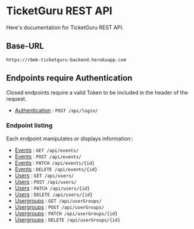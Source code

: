 # TicketGuru REST API

Here's documentation for TicketGuru REST API.

## Base-URL

`https://rbmk-ticketguru-backend.herokuapp.com`

## Endpoints require Authentication

Closed endpoints require a valid Token to be included in the header of the
request.

* [Authentication](authentication.md) : `POST /api/login/`

### Endpoint listing

Each endpoint manipulates or displays information::

* [Events](event/get.md) : `GET /api/events/`
* [Events](event/post.md) : `POST /api/events/`
* [Events](event/patch.md) : `PATCH /api/events/{id}`
* [Events](event/delete.md) : `DELETE /api/events/{id}`
* [Users](user/get.md) : `GET /api/users/`
* [Users](user/post.md) : `POST /api/users/`
* [Users](user/patch.md) : `PATCH /api/users/{id}`
* [Users](user/delete.md) : `DELETE /api/users/{id}`
* [Usergroups](usergroup/get.md) : `GET /api/userGroups/`
* [Usergroups](usergroup/post.md) : `POST /api/userGroups/`
* [Usergroups](usergroup/patch.md) : `PATCH /api/userGroups/{id}`
* [Usergroups](usergroup/delete.md) : `DELETE /api/userGroups/{id}`
